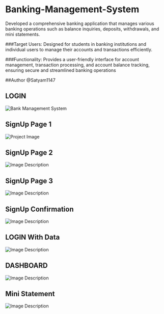 # Banking-Management-System
Developed a comprehensive banking application that manages various banking operations such as balance inquiries, deposits, withdrawals, and mini statements.

###Target Users:
Designed for students in banking institutions and individual users to manage their accounts and transactions efficiently.

###Functionality:
Provides a user-friendly interface for account management, transaction processing, and account balance tracking, ensuring secure and streamlined banking operations

##Author
@Satyam1147

## LOGIN
![Bank Management System](https://drive.google.com/uc?export=view&id=1um89h2wkzUm4f7BYJ83Vv9_gv-ef1sM3)
## SignUp Page 1
![Project Image](https://drive.google.com/uc?export=view&id=1AsmtxKLg3p5uqIFuQrb9nnjhIw_5aQT3)
## SignUp Page 2
![Image Description](https://drive.google.com/uc?export=view&id=10ykF3HrPh5F7YO-dzj8rIeamRiOeDEDR)
## SignUp Page 3
![Image Description](https://drive.google.com/uc?export=view&id=1gqzqH7PcclkZnkSb_BP15P-zCaKEPCjN)
## SignUp Confirmation
![Image Description](https://drive.google.com/uc?export=view&id=1DJXMzl-F-to3TECSXQj0IPuCSFsIGoHk)
## LOGIN With Data
![Image Description](https://drive.google.com/uc?export=view&id=1zbQr__UcV8InwKiZuaDA7k-K1MTVfHSF)
## DASHBOARD
![Image Description](https://drive.google.com/uc?export=view&id=13b2rW4Cj1v-v4lEsI9FLda9LowyWctc3)
## Mini Statement
![Image Description](https://drive.google.com/uc?export=view&id=1isxhH2MvBM-aDNtWH6JmW1fazB9EpQ6H)

